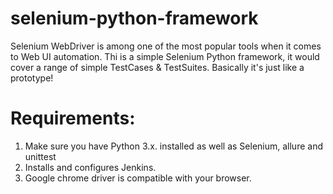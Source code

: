 # selenium-python-framework
Selenium WebDriver is among one of the most popular tools when it comes to Web UI automation. Thi is a simple Selenium Python framework, it would cover a range of simple TestCases & TestSuites. Basically it's just like a prototype!

# Requirements:
1. Make sure you have Python 3.x. installed as well as Selenium, allure and unittest
2. Installs and configures Jenkins.
3. Google chrome driver is compatible with your browser.
